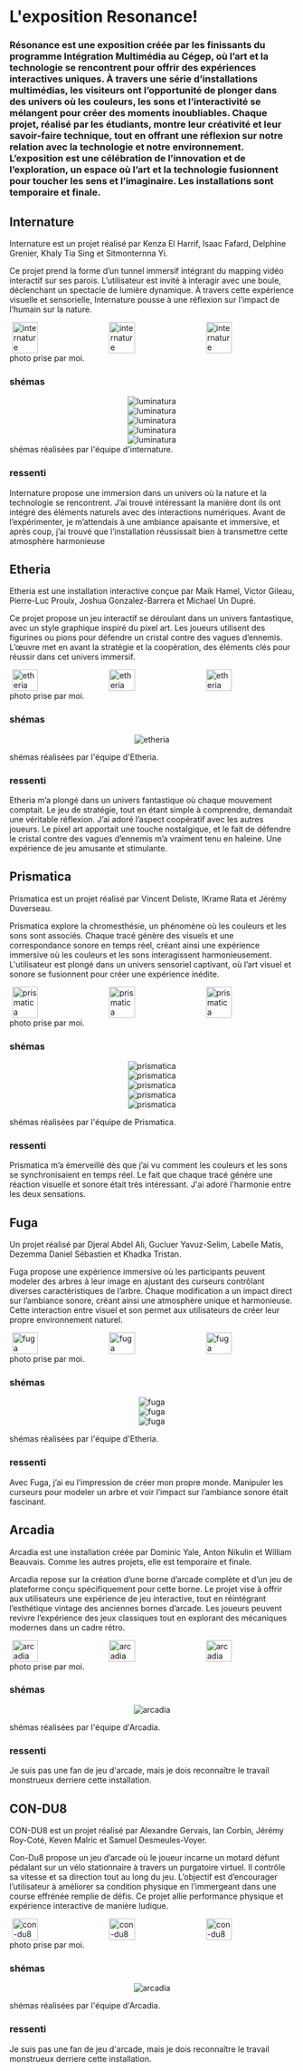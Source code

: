 # L'exposition Resonance!
### Résonance est une exposition créée par les finissants du programme Intégration Multimédia au Cégep, où l’art et la technologie se rencontrent pour offrir des expériences interactives uniques. À travers une série d’installations multimédias, les visiteurs ont l’opportunité de plonger dans des univers où les couleurs, les sons et l’interactivité se mélangent pour créer des moments inoubliables. Chaque projet, réalisé par les étudiants, montre leur créativité et leur savoir-faire technique, tout en offrant une réflexion sur notre relation avec la technologie et notre environnement. L’exposition est une célébration de l’innovation et de l’exploration, un espace où l’art et la technologie fusionnent pour toucher les sens et l’imaginaire. Les installations sont temporaire et finale.

## Internature
Internature est un projet réalisé par Kenza El Harrif, Isaac Fafard, Delphine Grenier, Khaly Tia Sing et Sitmonternna Yi. 

Ce projet prend la forme d’un tunnel immersif intégrant du mapping vidéo interactif sur ses parois. L’utilisateur est invité à interagir avec une boule, déclenchant un spectacle de lumière dynamique. À travers cette expérience visuelle et sensorielle, Internature pousse à une réflexion sur l’impact de l’humain sur la nature.

<div style="display: flex; justify-content: space-around;" >
  <img src="./photo_référence/internature/internature_fleurs.jpg" alt="internature" style="width: 30%; margin-right: 10px;" />
  <img src="./photo_référence/internature/internature_entrée.jpg" alt="internature" style="width: 30%; margin-right: 10px;" />
  <img src="./photo_référence/internature/internature_rose.jpg" alt="internature" style="width: 30%;" />
</div>
photo prise par moi.

### shémas
 <div align="center">
  <img src="./photo_référence/internature/plantation_connecteur_internature.jpg" alt="luminatura" />
</div>
<div align="center">
  <img src="./photo_référence/internature/plantation_studio_internature.jpg" alt="luminatura" />
</div>
<div align="center">
  <img src="./photo_référence/internature/plantation_serre_3d_internature.jpg" alt="luminatura" />
</div>
<div align="center">
  <img src="./photo_référence/internature/plantation_serre_haut_internature.jpg" alt="luminatura" />
</div>
<div align="center">
  <img src="./photo_référence/internature/plantation_sphere_internature.jpg" alt="luminatura" />
</div>
shémas réalisées par l'équipe d'internature.

### ressenti
Internature propose une immersion dans un univers où la nature et la technologie se rencontrent. J’ai trouvé intéressant la manière dont ils ont intégré des éléments naturels avec des interactions numériques. Avant de l’expérimenter, je m’attendais à une ambiance apaisante et immersive, et après coup, j’ai trouvé que l’installation réussissait bien à transmettre cette atmosphère harmonieuse

## Etheria
Etheria est une installation interactive conçue par Maik Hamel, Victor Gileau, Pierre-Luc Proulx, Joshua Gonzalez-Barrera et Michael Un Dupré.  

Ce projet propose un jeu interactif se déroulant dans un univers fantastique, avec un style graphique inspiré du pixel art. Les joueurs utilisent des figurines ou pions pour défendre un cristal contre des vagues d’ennemis. L’œuvre met en avant la stratégie et la coopération, des éléments clés pour réussir dans cet univers immersif.

<div style="display: flex; justify-content: space-around;" >
  <img src="./photo_référence/etheria/etheria_table.jpg" alt="etheria" style="width: 30%; margin-right: 10px;" />
   <img src="./photo_référence/etheria/etheria_table_02.jpg" alt="etheria" style="width: 30%; margin-right: 10px;" />
  <img src="./photo_référence/etheria/etheria_utilisateur.jpg" alt="etheria"   style="width: 30%;" />
</div>
photo prise par moi.

### shémas
 <div align="center">
  <img src="./photo_référence/etheria/plantationetheria.jpg" alt="etheria" />
</div>

shémas réalisées par l'équipe d'Etheria.

### ressenti
Etheria m’a plongé dans un univers fantastique où chaque mouvement comptait. Le jeu de stratégie, tout en étant simple à comprendre, demandait une véritable réflexion. J’ai adoré l’aspect coopératif avec les autres joueurs. Le pixel art apportait une touche nostalgique, et le fait de défendre le cristal contre des vagues d’ennemis m’a vraiment tenu en haleine. Une expérience de jeu amusante et stimulante.

## Prismatica
Prismatica est un projet réalisé par Vincent Deliste, IKrame Rata et Jérémy Duverseau.   

Prismatica explore la chromesthésie, un phénomène où les couleurs et les sons sont associés. Chaque tracé génère des visuels et une correspondance sonore en temps réel, créant ainsi une expérience immersive où les couleurs et les sons interagissent harmonieusement. L'utilisateur est plongé dans un univers sensoriel captivant, où l’art visuel et sonore se fusionnent pour créer une expérience inédite.

<div style="display: flex; justify-content: space-around;" >
  <img src="./photo_référence/prismatica/prismatica_tv.jpg" alt="prismatica" style="width: 30%; margin-right: 10px;" />
   <img src="./photo_référence/prismatica/prismatica_ordi.jpg" alt="prismatica" style="width: 30%; margin-right: 10px;" />
  <img src="./photo_référence/prismatica/prismatica_écrant.jpg" alt="prismatica"   style="width: 30%;" />
</div>
photo prise par moi.

### shémas
 <div align="center">
  <img src="./photo_référence/prismatica/prismatica_plantation-1.jpg" alt="prismatica" />
</div>
<div align="center">
  <img src="./photo_référence/prismatica/prismatica_plan1.jpg" alt="prismatica" />
</div>
<div align="center">
  <img src="./photo_référence/prismatica/prismatica_plan2.jpg" alt="prismatica" />
</div>
<div align="center">
  <img src="./photo_référence/prismatica/prismatica_plan3.jpg" alt="prismatica" />
</div>
<div align="center">
  <img src="./photo_référence/prismatica/prismatica_plan4.jpg" alt="prismatica" />
</div>

shémas réalisées par l'équipe de Prismatica.

### ressenti
Prismatica m’a émerveillé dès que j’ai vu comment les couleurs et les sons se synchronisaient en temps réel. Le fait que chaque tracé génère une réaction visuelle et sonore était très intéressant. J'ai adoré l'harmonie entre les deux sensations.

## Fuga
Un projet réalisé par Djeral Abdel Ali, Gucluer Yavuz-Selim, Labelle Matis, Dezemma Daniel Sébastien et Khadka Tristan.   

Fuga propose une expérience immersive où les participants peuvent modeler des arbres à leur image en ajustant des curseurs contrôlant diverses caractéristiques de l’arbre. Chaque modification a un impact direct sur l’ambiance sonore, créant ainsi une atmosphère unique et harmonieuse. Cette interaction entre visuel et son permet aux utilisateurs de créer leur propre environnement naturel.

<div style="display: flex; justify-content: space-around;" >
  <img src="./photo_référence/fuga/fuga_écrant.jpg" alt="fuga" style="width: 30%; margin-right: 10px;" />
   <img src="./photo_référence/fuga/fugu_arbre_écrant.jpg" alt="fuga" style="width: 30%; margin-right: 10px;" />
  <img src="./photo_référence/fuga/fugu_écrants.jpg" alt="fuga"   style="width: 30%;" />
</div>
photo prise par moi.

### shémas
 <div align="center">
  <img src="./photo_référence/fuga/fuga-face.png" alt="fuga" />
</div>
<div align="center">
  <img src="./photo_référence/fuga/fuga_plantation-side.png" alt="fuga" />
</div>
<div align="center">
  <img src="./photo_référence/fuga/fuga_plantation-sky.png" alt="fuga" />
</div>

shémas réalisées par l'équipe d'Etheria.

### ressenti
Avec Fuga, j’ai eu l’impression de créer mon propre monde. Manipuler les curseurs pour modeler un arbre et voir l’impact sur l’ambiance sonore était fascinant. 

## Arcadia
Arcadia est une installation créée par Dominic Yale, Anton Nikulin et William Beauvais. Comme les autres projets, elle est temporaire et finale.

Arcadia repose sur la création d’une borne d’arcade complète et d’un jeu de plateforme conçu spécifiquement pour cette borne. Le projet vise à offrir aux utilisateurs une expérience de jeu interactive, tout en réintégrant l’esthétique vintage des anciennes bornes d’arcade. Les joueurs peuvent revivre l’expérience des jeux classiques tout en explorant des mécaniques modernes dans un cadre rétro.

<div style="display: flex; justify-content: space-around;" >
  <img src="./photo_référence/arcadia/arcadia_jeu.jpg" alt="arcadia" style="width: 30%; margin-right: 10px;" />
   <img src="./photo_référence/arcadia/arcadia_écrant.jpg" alt="arcadia" style="width: 30%; margin-right: 10px;" />
  <img src="./photo_référence/arcadia/arcadia_bts.jpg" alt="arcadia"   style="width: 30%;" />
</div>
photo prise par moi.

### shémas
 <div align="center">
  <img src="./photo_référence/arcadia/arcadia_implantation.png" alt="arcadia" />
</div>

shémas réalisées par l'équipe d'Arcadia.

### ressenti
Je suis pas une fan de jeu d'arcade, mais je dois reconnaître le travail monstrueux derriere cette installation.

## CON-DU8
CON-DU8 est un projet réalisé par Alexandre Gervais, Ian Corbin, Jérémy Roy-Coté, Keven Malric et Samuel Desmeules-Voyer.

Con-Du8 propose un jeu d’arcade où le joueur incarne un motard défunt pédalant sur un vélo stationnaire à travers un purgatoire virtuel. Il contrôle sa vitesse et sa direction tout au long du jeu. L’objectif est d’encourager l’utilisateur à améliorer sa condition physique en l’immergeant dans une course effrénée remplie de défis. Ce projet allie performance physique et expérience interactive de manière ludique.

<div style="display: flex; justify-content: space-around;" >
  <img src="./photo_référence/con-du8/con-du8_prototype.jpg" alt="con-du8" style="width: 30%; margin-right: 10px;" />
   <img src="./photo_référence/con-du8/con-du8.jpg" alt="con-du8" style="width: 30%; margin-right: 10px;" />
  <img src="./photo_référence/con-du8/con-du8_ordi.jpg" alt="con-du8"   style="width: 30%;" />
</div>
photo prise par moi.

### shémas
 <div align="center">
  <img src="./photo_référence/arcadia/arcadia_implantation.png" alt="arcadia" />
</div>

shémas réalisées par l'équipe d'Arcadia.

### ressenti
Je suis pas une fan de jeu d'arcade, mais je dois reconnaître le travail monstrueux derriere cette installation.
